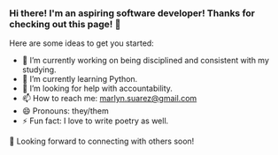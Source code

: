 ### Hi there! I'm an aspiring software developer! Thanks for checking out this page! 👋


Here are some ideas to get you started:

- 🔭 I’m currently working on being disciplined and consistent with my studying. 
- 🌱 I’m currently learning Python. 
- 🤔 I’m looking for help with accountability. 
- 📫 How to reach me: marlyn.suarez@gmail.com
- 😄 Pronouns: they/them
- ⚡ Fun fact: I love to write poetry as well. 

:yellow_heart: Looking forward to connecting with others soon!
